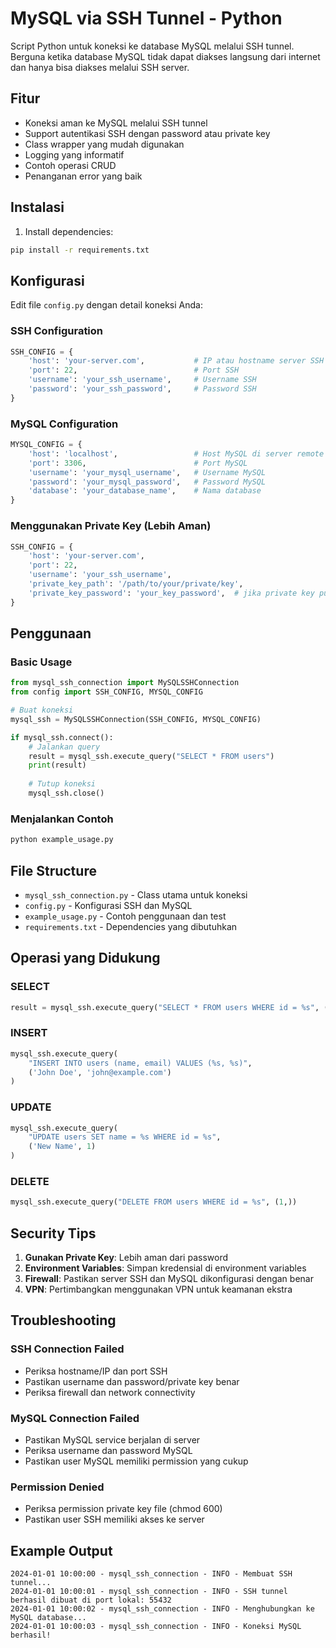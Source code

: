 # MySQL via SSH Tunnel - Python

Script Python untuk koneksi ke database MySQL melalui SSH tunnel. Berguna ketika database MySQL tidak dapat diakses langsung dari internet dan hanya bisa diakses melalui SSH server.

## Fitur

- Koneksi aman ke MySQL melalui SSH tunnel
- Support autentikasi SSH dengan password atau private key
- Class wrapper yang mudah digunakan
- Logging yang informatif
- Contoh operasi CRUD
- Penanganan error yang baik

## Instalasi

1. Install dependencies:
```bash
pip install -r requirements.txt
```

## Konfigurasi

Edit file `config.py` dengan detail koneksi Anda:

### SSH Configuration
```python
SSH_CONFIG = {
    'host': 'your-server.com',           # IP atau hostname server SSH
    'port': 22,                          # Port SSH
    'username': 'your_ssh_username',     # Username SSH
    'password': 'your_ssh_password',     # Password SSH
}
```

### MySQL Configuration
```python
MYSQL_CONFIG = {
    'host': 'localhost',                 # Host MySQL di server remote
    'port': 3306,                        # Port MySQL
    'username': 'your_mysql_username',   # Username MySQL
    'password': 'your_mysql_password',   # Password MySQL
    'database': 'your_database_name',    # Nama database
}
```

### Menggunakan Private Key (Lebih Aman)
```python
SSH_CONFIG = {
    'host': 'your-server.com',
    'port': 22,
    'username': 'your_ssh_username',
    'private_key_path': '/path/to/your/private/key',
    'private_key_password': 'your_key_password',  # jika private key punya password
}
```

## Penggunaan

### Basic Usage
```python
from mysql_ssh_connection import MySQLSSHConnection
from config import SSH_CONFIG, MYSQL_CONFIG

# Buat koneksi
mysql_ssh = MySQLSSHConnection(SSH_CONFIG, MYSQL_CONFIG)

if mysql_ssh.connect():
    # Jalankan query
    result = mysql_ssh.execute_query("SELECT * FROM users")
    print(result)
    
    # Tutup koneksi
    mysql_ssh.close()
```

### Menjalankan Contoh
```bash
python example_usage.py
```

## File Structure

- `mysql_ssh_connection.py` - Class utama untuk koneksi
- `config.py` - Konfigurasi SSH dan MySQL
- `example_usage.py` - Contoh penggunaan dan test
- `requirements.txt` - Dependencies yang dibutuhkan

## Operasi yang Didukung

### SELECT
```python
result = mysql_ssh.execute_query("SELECT * FROM users WHERE id = %s", (1,))
```

### INSERT
```python
mysql_ssh.execute_query(
    "INSERT INTO users (name, email) VALUES (%s, %s)",
    ('John Doe', 'john@example.com')
)
```

### UPDATE
```python
mysql_ssh.execute_query(
    "UPDATE users SET name = %s WHERE id = %s",
    ('New Name', 1)
)
```

### DELETE
```python
mysql_ssh.execute_query("DELETE FROM users WHERE id = %s", (1,))
```

## Security Tips

1. **Gunakan Private Key**: Lebih aman dari password
2. **Environment Variables**: Simpan kredensial di environment variables
3. **Firewall**: Pastikan server SSH dan MySQL dikonfigurasi dengan benar
4. **VPN**: Pertimbangkan menggunakan VPN untuk keamanan ekstra

## Troubleshooting

### SSH Connection Failed
- Periksa hostname/IP dan port SSH
- Pastikan username dan password/private key benar
- Periksa firewall dan network connectivity

### MySQL Connection Failed
- Pastikan MySQL service berjalan di server
- Periksa username dan password MySQL
- Pastikan user MySQL memiliki permission yang cukup

### Permission Denied
- Periksa permission private key file (chmod 600)
- Pastikan user SSH memiliki akses ke server

## Example Output
```
2024-01-01 10:00:00 - mysql_ssh_connection - INFO - Membuat SSH tunnel...
2024-01-01 10:00:01 - mysql_ssh_connection - INFO - SSH tunnel berhasil dibuat di port lokal: 55432
2024-01-01 10:00:02 - mysql_ssh_connection - INFO - Menghubungkan ke MySQL database...
2024-01-01 10:00:03 - mysql_ssh_connection - INFO - Koneksi MySQL berhasil!
```
